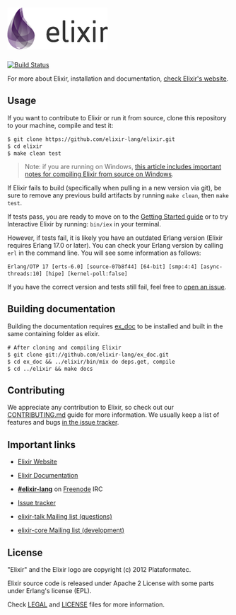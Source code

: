 ![Elixir](https://github.com/elixir-lang/elixir-lang.github.com/raw/master/images/logo/logo.png)
=========
[![Build Status](https://secure.travis-ci.org/elixir-lang/elixir.svg?branch=master "Build Status")](http://travis-ci.org/elixir-lang/elixir)

For more about Elixir, installation and documentation, [check Elixir's website](http://elixir-lang.org/).

## Usage

If you want to contribute to Elixir or run it from source, clone this repository to your machine, compile and test it:

    $ git clone https://github.com/elixir-lang/elixir.git
    $ cd elixir
    $ make clean test

> Note: if you are running on Windows, [this article includes important notes for compiling Elixir from source on Windows](https://github.com/elixir-lang/elixir/wiki/Windows).

If Elixir fails to build (specifically when pulling in a new version via git), be sure to remove any previous build artifacts by running `make clean`, then `make test`.

If tests pass, you are ready to move on to the [Getting Started guide][1] or to try Interactive Elixir by running: `bin/iex` in your terminal.

However, if tests fail, it is likely you have an outdated Erlang version (Elixir requires Erlang 17.0 or later). You can check your Erlang version by calling `erl` in the command line. You will see some information as follows:

    Erlang/OTP 17 [erts-6.0] [source-07b8f44] [64-bit] [smp:4:4] [async-threads:10] [hipe] [kernel-poll:false]

If you have the correct version and tests still fail, feel free to [open an issue][2].

## Building documentation

Building the documentation requires [ex_doc](https://github.com/elixir-lang/ex_doc) to be installed and built in the same containing folder as elixir.

    # After cloning and compiling Elixir
    $ git clone git://github.com/elixir-lang/ex_doc.git
    $ cd ex_doc && ../elixir/bin/mix do deps.get, compile
    $ cd ../elixir && make docs

## Contributing

We appreciate any contribution to Elixir, so check out our [CONTRIBUTING.md](CONTRIBUTING.md) guide for more information. We usually keep a list of features and bugs [in the issue tracker][2].

## Important links

* [Elixir Website][1]
* [Elixir Documentation][7]
* **[#elixir-lang][5]** on [Freenode][6] IRC
* [Issue tracker][2]
* [elixir-talk Mailing list (questions)][3]
* [elixir-core Mailing list (development)][4]

  [1]: http://elixir-lang.org
  [2]: https://github.com/elixir-lang/elixir/issues
  [3]: http://groups.google.com/group/elixir-lang-talk
  [4]: http://groups.google.com/group/elixir-lang-core
  [5]: irc://chat.freenode.net/elixir-lang
  [6]: http://www.freenode.net/
  [7]: http://elixir-lang.org/docs.html

## License

"Elixir" and the Elixir logo are copyright (c) 2012 Plataformatec.

Elixir source code is released under Apache 2 License with some parts under Erlang's license (EPL).

Check [LEGAL](LEGAL) and [LICENSE](LICENSE) files for more information.
